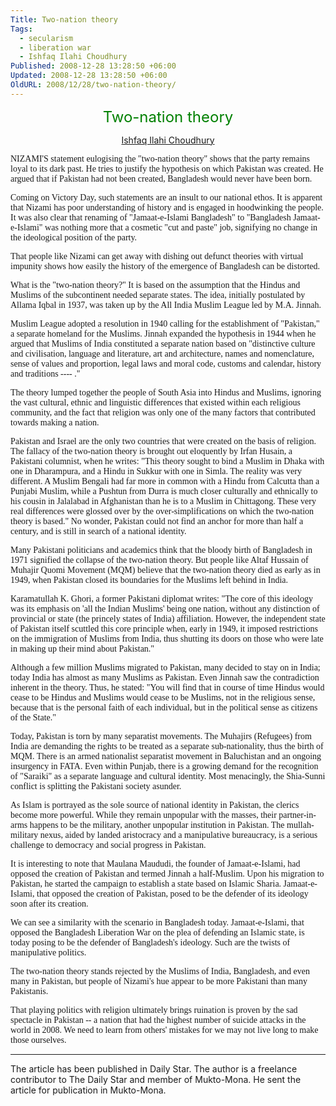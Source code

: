 ```yaml
---
Title: Two-nation theory
Tags:
  - secularism
  - liberation war
  - Ishfaq Ilahi Choudhury
Published: 2008-12-28 13:28:50 +06:00
Updated: 2008-12-28 13:28:50 +06:00
OldURL: 2008/12/28/two-nation-theory/
---
```



<p align="center"><font size="5" color="#008000">Two-nation theory</font></p>
<p align="center"><a href="https://muktomona.com/Articles/ishfaq/index.htm">Ishfaq Ilahi Choudhury</a></p>
<font face="Verdana">NIZAMI'S statement eulogising the "two-nation theory" shows that the party remains loyal to its dark past. He tries to justify the hypothesis on which Pakistan was created. He argued that if Pakistan had not been created, Bangladesh would never have been born. </font>

<font face="Verdana">Coming on Victory Day, such statements are an insult to our national ethos. It is apparent that Nizami has poor understanding of history and is engaged in hoodwinking the people. It was also clear that renaming of "Jamaat-e-Islami Bangladesh" to "Bangladesh Jamaat-e-Islami" was nothing more that a cosmetic "cut and paste" job, signifying no change in the ideological position of the party. </font>

<font face="Verdana">That people like Nizami can get away with dishing out defunct theories with virtual impunity shows how easily the history of the emergence of Bangladesh can be distorted. </font>

<font face="Verdana">What is the "two-nation theory?" It is based on the assumption that the Hindus and Muslims of the subcontinent needed separate states. The idea, initially postulated by Allama Iqbal in 1937, was taken up by the All India Muslim League led by M.A. Jinnah. </font>

<font face="Verdana">Muslim League adopted a resolution in 1940 calling for the establishment of "Pakistan," a separate homeland for the Muslims. Jinnah expanded the hypothesis in 1944 when he argued that Muslims of India constituted a separate nation based on "distinctive culture and civilisation, language and literature, art and architecture, names and nomenclature, sense of values and proportion, legal laws and moral code, customs and calendar, history and traditions ---- ." </font>

<font face="Verdana">The theory lumped together the people of South Asia into Hindus and Muslims, ignoring the vast cultural, ethnic and linguistic differences that existed within each religious community, and the fact that religion was only one of the many factors that contributed towards making a nation. </font>

<font face="Verdana">Pakistan and Israel are the only two countries that were created on the basis of religion. The fallacy of the two-nation theory is brought out eloquently by Irfan Husain, a Pakistani columnist, when he writes: "This theory sought to bind a Muslim in Dhaka with one in Dharampura, and a Hindu in Sukkur with one in Simla. The reality was very different. A Muslim Bengali had far more in common with a Hindu from Calcutta than a Punjabi Muslim, while a Pushtun from Durra is much closer culturally and ethnically to his cousin in Jalalabad in Afghanistan than he is to a Muslim in Chittagong. These very real differences were glossed over by the over-simplifications on which the two-nation theory is based." No wonder, Pakistan could not find an anchor for more than half a century, and is still in search of a national identity. </font>

<font face="Verdana">Many Pakistani politicians and academics think that the bloody birth of Bangladesh in 1971 signified the collapse of the two-nation theory. But people like Altaf Hussain of Muhajir Quomi Movement (MQM) believe that the two-nation theory died as early as in 1949, when Pakistan closed its boundaries for the Muslims left behind in India. </font>

<font face="Verdana">Karamatullah K. Ghori, a former Pakistani diplomat writes: "The core of this ideology was its emphasis on 'all the Indian Muslims' being one nation, without any distinction of provincial or state (the princely states of India) affiliation. However, the independent state of Pakistan itself scuttled this core principle when, early in 1949, it imposed restrictions on the immigration of Muslims from India, thus shutting its doors on those who were late in making up their mind about Pakistan."</font>

<font face="Verdana">Although a few million Muslims migrated to Pakistan, many decided to stay on in India; today India has almost as many Muslims as Pakistan. Even Jinnah saw the contradiction inherent in the theory. Thus, he stated: "You will find that in course of time Hindus would cease to be Hindus and Muslims would cease to be Muslims, not in the religious sense, because that is the personal faith of each individual, but in the political sense as citizens of the State."</font>

<font face="Verdana">Today, Pakistan is torn by many separatist movements. The Muhajirs (Refugees) from India are demanding the rights to be treated as a separate sub-nationality, thus the birth of MQM. There is an armed nationalist separatist movement in Baluchistan and an ongoing insurgency in FATA. Even within Punjab, there is a growing demand for the recognition of "Saraiki" as a separate language and cultural identity. Most menacingly, the Shia-Sunni conflict is splitting the Pakistani society asunder.</font>

<font face="Verdana">As Islam is portrayed as the sole source of national identity in Pakistan, the clerics become more powerful. While they remain unpopular with the masses, their partner-in-arms happens to be the military, another unpopular institution in Pakistan. The mullah-military nexus, aided by landed aristocracy and a manipulative bureaucracy, is a serious challenge to democracy and social progress in Pakistan. </font>

<font face="Verdana">It is interesting to note that Maulana Maududi, the founder of Jamaat-e-Islami, had opposed the creation of Pakistan and termed Jinnah a half-Muslim. Upon his migration to Pakistan, he started the campaign to establish a state based on Islamic Sharia. Jamaat-e-Islami, that opposed the creation of Pakistan, posed to be the defender of its ideology soon after its creation. </font>

<font face="Verdana">We can see a similarity with the scenario in Bangladesh today. Jamaat-e-Islami, that opposed the Bangladesh Liberation War on the plea of defending an Islamic state, is today posing to be the defender of Bangladesh's ideology. Such are the twists of manipulative politics.</font>

<font face="Verdana">The two-nation theory stands rejected by the Muslims of India, Bangladesh, and even many in Pakistan, but people of Nizami's hue appear to be more Pakistani than many Pakistanis. </font>

<font face="Verdana">That playing politics with religion ultimately brings ruination is proven by the sad spectacle in Pakistan -- a nation that had the highest number of suicide attacks in the world in 2008. We need to learn from others' mistakes for we may not live long to make those ourselves.</font>

<hr />The article has been published in Daily Star. The author is a freelance contributor to The Daily Star and member of Mukto-Mona. He sent the article for publication in Mukto-Mona.
